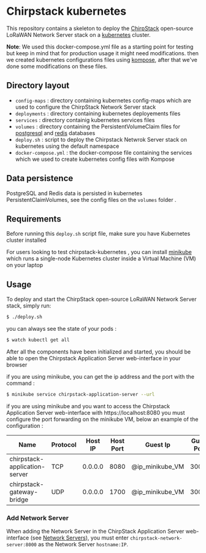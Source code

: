 # Chirpstack kubernetes
This repository contains a skeleton to deploy the [ChirpStack](https://www.chirpstack.io/) open-source LoRaWAN Network Server stack on a [kubernetes](https://kubernetes.io/) cluster.

**Note**: We used this docker-compose.yml file as a starting point for testing but keep in mind that for production usage it might need modifications. then we created kubernetes configurations files using [kompose](https://github.com/kubernetes/kompose), after that we've done some modifications on these files.

## Directory layout
- `config-maps` : directory containing kubernetes config-maps which are used to configure the ChirpStack Network Server stack
- `deployments` : directory containing kubernetes deployements files 
- `services` : directory containig kubernetes services files
- `volumes` : directory containing the PersistentVolumeClaim files for [postgresql](https://www.postgresql.org/) and [redis](https://redis.io/) databases 
- `deploy.sh` : script to deploy the Chirpstack Netwrok Server stack on kubernetes using the default namespace
- `docker-compose.yml` : the docker-compose file containing the services which we used to create kubernetes config files with Kompose

## Data persistence
PostgreSQL and Redis data is persisted in kubernetes PersistentClaimVolumes, see the config files on the `volumes`
folder .

## Requirements
Before running this `deploy.sh` script file, make sure you have Kubernetes cluster installed

For users looking to test chirpstack-kubernetes , you can install [minikube](https://kubernetes.io/fr/docs/tasks/tools/install-minikube/) which runs a single-node Kubernetes cluster inside a Virtual Machine (VM) on your laptop

## Usage
To deploy and start the ChirpStack open-source LoRaWAN Network Server stack, simply run:
```bash
$ ./deploy.sh
```

you can always see the state of your pods :
```bash
$ watch kubectl get all 
```

After all the components have been initialized and started, you should be able
to open the Chirpstack Application Server web-interface in your browser


if you are using minikube, you can get the ip address and the port with the command :
```bash
$ minikube service chirpstack-application-server --url
```

if you are using minikube and you want to access the Chirpstack Application Server web-interface with https://localhost:8080 
you must configure the port forwarding on the minikube VM, below an example of the configuration :

| Name  | Protocol | Host IP | Host Port | Guest Ip | Guest Port |
| --- | --- | --- | --- | --- | --- |
| chirpstack-application-server  | TCP  | 0.0.0.0 | 8080 | @ip_minikube_VM | 30001 |
| chirpstack-gateway-bridge  | UDP  | 0.0.0.0 | 1700 | @ip_minikube_VM | 30002 |



### Add Network Server

When adding the Network Server in the ChirpStack Application Server web-interface
(see [Network Servers](https://www.chirpstack.io/application-server/use/network-servers/)),
you must enter `chirpstack-network-server:8000` as the Network Server `hostname:IP`.
